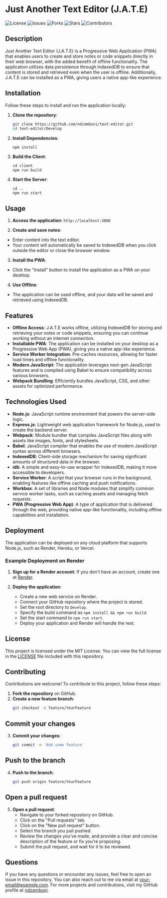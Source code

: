 # Just Another Text Editor (J.A.T.E)

![License](https://img.shields.io/badge/license-MIT-green)
![Issues](https://img.shields.io/github/issues/ndzamboni/text-editor)
![Forks](https://img.shields.io/github/forks/ndzamboni/text-editor)
![Stars](https://img.shields.io/github/stars/ndzamboni/text-editor)
![Contributors](https://img.shields.io/github/contributors/ndzamboni/text-editor)

## Description

Just Another Text Editor (J.A.T.E) is a Progressive Web Application (PWA) that enables users to create and store notes or code snippets directly in their web browser, with the added benefit of offline functionality. The application utilizes data persistence through IndexedDB to ensure that content is stored and retrieved even when the user is offline. Additionally, J.A.T.E can be installed as a PWA, giving users a native app-like experience.

## Installation

Follow these steps to install and run the application locally:

1. **Clone the repository**:
   ```bash
   git clone https://github.com/ndzamboni/text-editor.git
   cd text-editor/Develop
   ```

2. **Install Dependencies**:
    ```
    npm install
    ```

3. **Build the Client**:
    ```
    cd client
    npm run build
    ```

4. **Start the Server**:
    ```
    cd ..
    npm run start
    ```

## Usage

1. **Access the application**:
    ```http://localhost:3000```

2. **Create and save notes**:
* Enter content into the text editor.
* Your content will automatically be saved to IndexedDB when you click outside the editor or close the browser window.

3. **Install the PWA**:
* Click the "Install" button to install the application as a PWA on your desktop.

4. **Use Offline**:
* The application can be used offline, and your data will be saved and retrieved using IndexedDB.

## Features

- **Offline Access**: J.A.T.E works offline, utilizing IndexedDB for storing and retrieving your notes or code snippets, ensuring you can continue working without an internet connection.
- **Installable PWA**: The application can be installed on your desktop as a Progressive Web App (PWA), giving you a native app-like experience.
- **Service Worker Integration**: Pre-caches resources, allowing for faster load times and offline functionality.
- **Modern JavaScript**: The application leverages next-gen JavaScript features and is compiled using Babel to ensure compatibility across various browsers.
- **Webpack Bundling**: Efficiently bundles JavaScript, CSS, and other assets for optimized performance.

## Technologies Used

- **Node.js**: JavaScript runtime environment that powers the server-side logic.
- **Express.js**: Lightweight web application framework for Node.js, used to create the backend server.
- **Webpack**: Module bundler that compiles JavaScript files along with assets like images, fonts, and stylesheets.
- **Babel**: JavaScript compiler that enables the use of modern JavaScript syntax across different browsers.
- **IndexedDB**: Client-side storage mechanism for saving significant amounts of structured data in the browser.
- **idb**: A simple and easy-to-use wrapper for IndexedDB, making it more accessible to developers.
- **Service Worker**: A script that your browser runs in the background, enabling features like offline caching and push notifications.
- **Workbox**: A set of libraries and Node modules that simplify common service worker tasks, such as caching assets and managing fetch requests.
- **PWA (Progressive Web App)**: A type of application that is delivered through the web, providing native app-like functionality, including offline capabilities and installation.

## Deployment

The application can be deployed on any cloud platform that supports Node.js, such as Render, Heroku, or Vercel.

### Example Deployment on Render

1. **Sign up for a Render account**: If you don't have an account, create one at [Render](https://render.com/).

2. **Deploy the application**:
   - Create a new web service on Render.
   - Connect your GitHub repository where the project is stored.
   - Set the root directory to `Develop`.
   - Specify the build command as `npm install && npm run build`.
   - Set the start command to `npm run start`.
   - Deploy your application and Render will handle the rest.

## License

This project is licensed under the MIT License. You can view the full license in the [LICENSE](LICENSE) file included with this repository.

## Contributing

Contributions are welcome! To contribute to this project, follow these steps:

1. **Fork the repository** on GitHub.
2. **Create a new feature branch**:
   ```bash
   git checkout -b feature/YourFeature

## Commit your changes

3. **Commit your changes**:
   ```bash
   git commit -m 'Add some feature'

## Push to the branch

4. **Push to the branch**:
   ```bash
   git push origin feature/YourFeature

## Open a pull request

5. **Open a pull request**:
   - Navigate to your forked repository on GitHub.
   - Click on the "Pull requests" tab.
   - Click on the "New pull request" button.
   - Select the branch you just pushed.
   - Review the changes you’ve made, and provide a clear and concise description of the feature or fix you’re proposing.
   - Submit the pull request, and wait for it to be reviewed.

## Questions

If you have any questions or encounter any issues, feel free to open an issue in this repository. You can also reach out to me via email at your-email@example.com. For more projects and contributions, visit my GitHub profile at [ndzamboni](https://github.com/ndzamboni).
